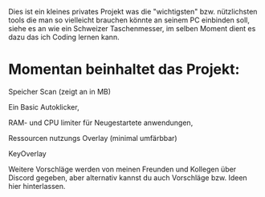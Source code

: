 Dies ist ein kleines privates Projekt was die "wichtigsten" bzw. nützlichsten tools die man so vielleicht brauchen könnte an seinem PC einbinden soll,
siehe es an wie ein Schweizer Taschenmesser, im selben Moment dient es dazu das ich Coding lernen kann.

# Momentan beinhaltet das Projekt:


Speicher Scan (zeigt an in MB)

Ein Basic Autoklicker,

RAM- und CPU limiter für Neugestartete anwendungen,

Ressourcen nutzungs Overlay (minimal umfärbbar)

KeyOverlay

Weitere Vorschläge werden von meinen Freunden und Kollegen über Discord gegeben, aber alternativ kannst du auch Vorschläge bzw. Ideen hier hinterlassen.
